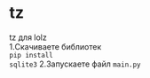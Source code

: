 # tz
tz для lolz<br>
1.Скачиваете библиотек<br>
<code>pip install sqlite3</code>
2.Запускаете файл <code>main.py</code>
